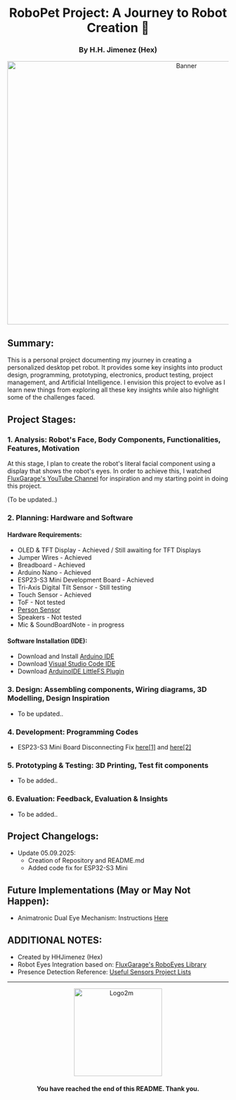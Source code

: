 <h1 align="center">RoboPet Project: A Journey to Robot Creation 🤖</h1>
<h3 align="center">By H.H. Jimenez (Hex)</h3>
<p align="center"><img width="800" height="600" alt="Banner" src="https://github.com/user-attachments/assets/15df38b4-1127-4f8a-967e-80f290ad8bb8" /></p>

## Summary:
This is a personal project documenting my journey in creating a personalized desktop pet robot. It provides some key insights into product design, programming, prototyping, electronics, product testing, project management, and Artificial Intelligence. I envision this project to evolve as I learn new things from exploring all these key insights while also highlight some of the challenges faced. 

## Project Stages:
### 1. Analysis: Robot's Face, Body Components, Functionalities, Features, Motivation
At this stage, I plan to create the robot's literal facial component using a display that shows the robot's eyes. In order to achieve this, I watched [FluxGarage's YouTube Channel](https://www.youtube.com/@FluxGarage) for inspiration and my starting point in doing this project.

(To be updated..)

### 2. Planning: Hardware and Software
#### Hardware Requirements:
  - OLED & TFT Display - Achieved / Still awaiting for TFT Displays
  - Jumper Wires - Achieved
  - Breadboard - Achieved
  - Arduino Nano - Achieved
  - ESP23-S3 Mini Development Board - Achieved
  - Tri-Axis Digital Tilt Sensor - Still testing
  - Touch Sensor - Achieved
  - ToF - Not tested
  - [Person Sensor](https://www.hackster.io/useful-sensors/products/person-sensor?ref=project-ed9ea3)
  - Speakers - Not tested
  - Mic & SoundBoardNote - in progress

#### Software Installation (IDE):
  - Download and Install [Arduino IDE](https://support.arduino.cc/hc/en-us/articles/360019833020-Download-and-install-Arduino-IDE)
  - Download [Visual Studio Code IDE](https://code.visualstudio.com/download)
  - Download [ArduinoIDE LittleFS Plugin](https://github.com/earlephilhower/arduino-littlefs-upload/releases)

### 3. Design: Assembling components, Wiring diagrams, 3D Modelling, Design Inspiration
- To be updated..


### 4. Development: Programming Codes
- ESP23-S3 Mini Board Disconnecting Fix [here[1]](https://github.com/hexhart/RoboPet-Project/blob/main/Arduino-Codes/ESP32-S3Mini/disconnect-fix) and [here[2]](https://github.com/hexhart/RoboPet-Project/blob/main/Arduino-Codes/ESP32-S3Mini/disconnect-fix-lightsOff)

### 5. Prototyping & Testing: 3D Printing, Test fit components
- To be added..

### 6. Evaluation: Feedback, Evaluation & Insights
- To be added..

## Project Changelogs:
- Update 05.09.2025:
    - Creation of Repository and README.md
    - Added code fix for ESP32-S3 Mini
 
## Future Implementations (May or May Not Happen):
- Animatronic Dual Eye Mechanism: Instructions [Here](https://www.instructables.com/Simplified-3D-Printed-Animatronic-Dual-Eye-Mechani/)

## ADDITIONAL NOTES:
- Created by HHJimenez (Hex)
- Robot Eyes Integration based on: [FluxGarage's RoboEyes Library](https://github.com/FluxGarage/RoboEyes/)
- Presence Detection Reference: [Useful Sensors Project Lists](https://www.hackster.io/useful-sensors/projects)
__________________________________________
<p align="center"><img width="200" height="200" alt="Logo2m" src="https://github.com/user-attachments/assets/147e72b3-d07b-43d9-aa80-f49094e3b592" /></p>
<h4 align="center">You have reached the end of this README. Thank you.</h4>

